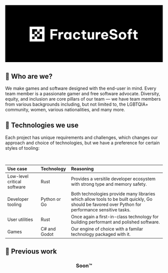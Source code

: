<div align="center">
<img src="branding_banner.png"/>
</div>

## 🔷 Who are we?

We make games and software designed with the end-user in mind. Every team member is a passionate gamer and free software advocate.
Diversity, equity, and inclusion are core pillars of our team — we have team members from various backgrounds including, but not limited to, the LGBTQIA+ community, women, various nationalities, and many more.

## 🔷 Technologies we use

Each project has unique requirements and challenges, which changes our approach and choice of technologies, but we have a preference for certain styles of tooling:

<br/>
<div align="center">

| Use case | Technology | Reasoning |
|:----------|:------------|:-----------|
| Low-level critical software | Rust | Provides a versitile developer ecosystem with strong type and memory safety. |
| Developer tooling | Python or Go | Both technologies provide many libraries which allow tools to be built quickly, Go should be favored over Python for performance sensitive tasks. | 
| User utilities | Rust | Once again a first-in-class technology for building performant and polished software. |
| Games | C# and Godot | Our engine of choice with a familar technology packaged with it. |

</div>

## 🔷 Previous work

<div align="center">
  <h3><b>Soon™</b></h3>
</div>

